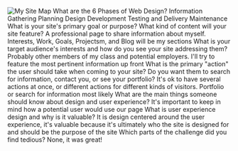 ![My Site Map](img/sitemap.png)
What are the 6 Phases of Web Design?
	Information Gathering
	Planning
	Design
	Development
	Testing and Delivery
	Maintenance
What is your site's primary goal or purpose? What kind of content will your site feature?
	A professional page to share information about myself. Interests, Work, Goals, Projectsm, and Blog will be my sections
What is your target audience's interests and how do you see your site addressing them?
	Probably other members of my class and potential employers. I'll try to feature the most pertinent information up front
What is the primary "action" the user should take when coming to your site? Do you want them to search for information, contact you, or see your portfolio? It's ok to have several actions at once, or different actions for different kinds of visitors.
	Portfolio or search for information most likely
What are the main things someone should know about design and user experience?
	It's important to keep in mind how a potential user would use our page
What is user experience design and why is it valuable? 
	It is design centered around the user experience, it's valuable because it's ultimately who the site is designed for and should be the purpose of the site
Which parts of the challenge did you find tedious?
	None, it was great!